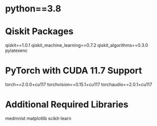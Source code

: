# python==3.8

# Qiskit Packages
qiskit==1.0.1
qiskit_machine_learning==0.7.2
qiskit_algorithms==0.3.0
pylatexenc

# PyTorch with CUDA 11.7 Support
torch==2.0.0+cu117
torchvision==0.15.1+cu117
torchaudio==2.0.1+cu117

# Additional Required Libraries
medmnist
matplotlib
scikit-learn
